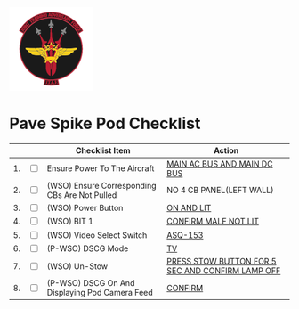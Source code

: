 ![JTAF Logo](../../JTAF/img/Logo.png)

# **Pave Spike Pod Checklist**

| | | Checklist Item | Action |
|-|-| ---------------| -------|
|1.|  <input type="checkbox">  | Ensure Power To The Aircraft | [MAIN AC BUS AND MAIN DC BUS](../../cockpit/pilot/right_sub_panel.md#telelight-annunciator-panel) |
|2.|  <input type="checkbox">  | (WSO) Ensure Corresponding CBs Are Not Pulled | NO 4 CB PANEL(LEFT WALL) |
|3.|  <input type="checkbox">  | (WSO) Power Button | [ON AND LIT](../../cockpit/wso/pedestal_group.md#power-on-button) |
|4.|  <input type="checkbox">  | (WSO) BIT 1 | [CONFIRM MALF NOT LIT](../../cockpit/wso/pedestal_group.md#bit-status-indicator) |
|5.|  <input type="checkbox">  | (WSO) Video Select Switch | [ASQ-153](../../cockpit/wso/left_sub_panel.md#video-select-button) |
|6.|  <input type="checkbox">  | (P-WSO) DSCG Mode | [TV](../../cockpit/wso/pedestal_group.md#mode-knob) |
|7.|  <input type="checkbox">  | (WSO) Un-Stow| [PRESS STOW BUTTON FOR 5 SEC AND CONFIRM LAMP OFF](../../cockpit/wso/pedestal_group.md#stow-button) |
|8.|  <input type="checkbox">  | (P-WSO) DSCG On And Displaying Pod Camera Feed| [CONFIRM](../../cockpit/wso/pedestal_group.md#pedestal-group) |